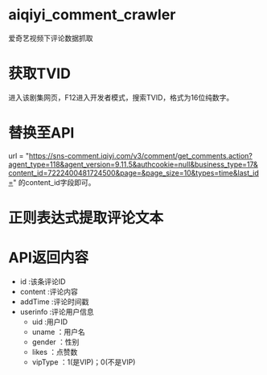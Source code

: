 # aiqiyi_comment_crawler
爱奇艺视频下评论数据抓取

# 获取TVID
进入该剧集网页，F12进入开发者模式，搜索TVID，格式为16位纯数字。

# 替换至API
 url = "https://sns-comment.iqiyi.com/v3/comment/get_comments.action?agent_type=118&agent_version=9.11.5&authcookie=null&business_type=17&content_id=7222400481724500&page=&page_size=10&types=time&last_id="
的content_id字段即可。


# 正则表达式提取评论文本

# API返回内容
- id :该条评论ID
- content :评论内容
- addTime :评论时间戳
- userinfo :评论用户信息
  - uid :用户ID
  - uname ：用户名
  - gender ：性别
  - likes ：点赞数
  - vipType ：1(是VIP)；0(不是VIP)
